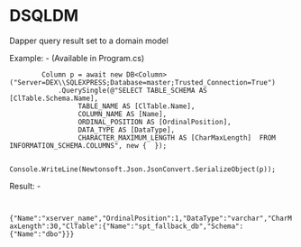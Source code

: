 # DSQLDM
Dapper query result set to a domain model

Example: - (Available in Program.cs)

            Column p = await new DB<Column>("Server=DEX\\SQLEXPRESS;Database=master;Trusted_Connection=True")
                .QuerySingle(@"SELECT TABLE_SCHEMA AS [ClTable.Schema.Name], 
                     TABLE_NAME AS [ClTable.Name],
                     COLUMN_NAME AS [Name], 
                     ORDINAL_POSITION AS [OrdinalPosition],
                     DATA_TYPE AS [DataType],
                     CHARACTER_MAXIMUM_LENGTH AS [CharMaxLength]  FROM  INFORMATION_SCHEMA.COLUMNS", new {  });
                     
                      Console.WriteLine(Newtonsoft.Json.JsonConvert.SerializeObject(p));
                 
                      
Result: -

<code>
     {"Name":"xserver_name","OrdinalPosition":1,"DataType":"varchar","CharMaxLength":30,"ClTable":{"Name":"spt_fallback_db","Schema":{"Name":"dbo"}}}
</code>
